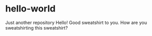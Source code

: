 # hello-world
Just another repository
Hello!
Good sweatshirt to you.
How are you sweatshirting this sweatshirt?
